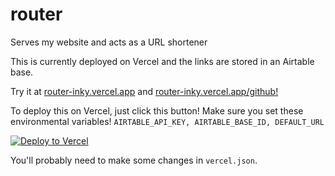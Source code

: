 # router
Serves my website and acts as a URL shortener

This is currently deployed on Vercel and the links are stored in an Airtable base.

Try it at [router-inky.vercel.app](https://router-inky.vercel.app) and [router-inky.vercel.app/github!](https://router-inky.vercel.app/github)

To deploy this on Vercel, just click this button! Make sure you set these environmental variables! ```AIRTABLE_API_KEY, AIRTABLE_BASE_ID, DEFAULT_URL```

[![Deploy to Vercel](https://vercel.com/button)](https://vercel.com/import/project?template=https://github.com/jasonappah/router)

You'll probably need to make some changes in ```vercel.json```.
